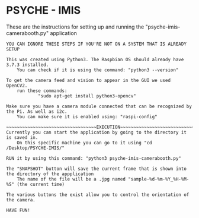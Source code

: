 # PSYCHE - IMIS
These are the instructions for setting up and running the "psyche-imis-camerabooth.py" application

~~~~~~~~~~~~~~~~~~~~~~~~~~~~~~~~~~SETUP~~~~~~~~~~~~~~~~~~~~~~~~~~~~~~~~~~
YOU CAN IGNORE THESE STEPS IF YOU'RE NOT ON A SYSTEM THAT IS ALREADY SETUP

This was created using Python3. The Raspbian OS should already have 3.7.3 installed.
	You can check if it is using the command: "python3 --version"

To get the camera feed and vision to appear in the GUI we used OpenCV2.
	run these commands: 	
			"sudo apt-get install python3-opencv"

Make sure you have a camera module connected that can be recognized by the Pi. As well as i2c.
	You can make sure it is enabled using: "raspi-config" 
	
~~~~~~~~~~~~~~~~~~~~~~~~~~~~~~~~~~EXECUTION~~~~~~~~~~~~~~~~~~~~~~~~~~~~~~~~~~
Currently you can start the application by going to the directory it is saved in.
	On this specific machine you can go to it using "cd /Desktop/PSYCHE-IMIS/"

RUN it by using this command: "python3 psyche-imis-camerabooth.py"

The "SNAPSHOT" button will save the current frame that is shown into the directory of the appplication
	The name of the file will be a .jpg named "sample-%d-%m-%Y_%H-%M-%S" (the current time)

The various buttons the exist allow you to control the orientation of the camera.

HAVE FUN!